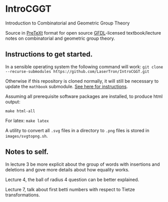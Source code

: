 # IntroCGGT
Introduction to Combinatorial and Geometric Group Theory

Source in [PreTeXt](http://mathbook.pugetsound.edu) format for open source [GFDL](https://www.gnu.org/copyleft/fdl.html)-licensed textbook/lecture notes on combinatorial and geometric group theory.

## Instructions to get started.
In a sensible operating system the following command will work:
`git clone --recurse-submodules https://github.com/LaserTron/IntroCGGT.git`

Otherwise if this repository is cloned normally, it will still be
necessary to update the `mathbook` submodule. [See here for
instructions](https://git-scm.com/book/en/v2/Git-Tools-Submodules).


Assuming all prerequisite software packages are installed, to produce html output:
```
make html-all
```
For latex:
`make latex`


A utility to convert all `.svg` files in a directory to `.png` files is stored in `images/svgtopng.sh`.

## Notes to self.
In lecture 3 be more explicit about the group of words with insertions and deletions and gove more details about how equality works.

Lecture 4, the ball of radius 4 question can be better explained.

Lecture 7, talk about first betti numbers with respect to Tietze transformations.
